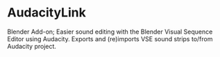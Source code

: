 # AudacityLink
Blender Add-on; Easier sound editing with the Blender Visual Sequence Editor using Audacity. Exports and (re)imports VSE sound strips to/from Audacity project.
